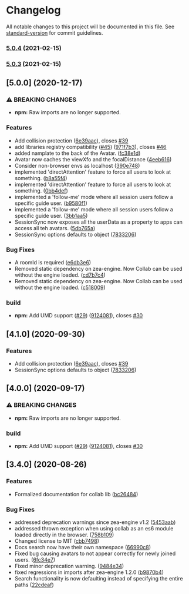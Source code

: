 # Changelog

All notable changes to this project will be documented in this file. See [standard-version](https://github.com/conventional-changelog/standard-version) for commit guidelines.

### [5.0.4](https://github.com/ZeaInc/zea-collab/compare/v5.0.3-xr.1...v5.0.4) (2021-02-15)

### [5.0.3](https://github.com/ZeaInc/zea-collab/compare/v5.0.3-xr.1...v5.0.3) (2021-02-15)

## [5.0.0] (2020-12-17)


### ⚠ BREAKING CHANGES

* **npm:** Raw imports are no longer supported.

### Features

* Add collision protection ([6e39aac](https://github.com/ZeaInc/zea-collab/commit/6e39aacd8a7e8cdb81b138f0d8588a76193640c3)), closes [#39](https://github.com/ZeaInc/zea-collab/issues/39)
* add libraries registry compatibility ([#45](https://github.com/ZeaInc/zea-collab/issues/45)) ([971f7b3](https://github.com/ZeaInc/zea-collab/commit/971f7b3d4a3b6992d5fd7b93cfe40cee39f593f1)), closes [#46](https://github.com/ZeaInc/zea-collab/issues/46)
* added namplate to the back of the Avatar. ([fc38e1d](https://github.com/ZeaInc/zea-collab/commit/fc38e1d27be29ed4f0ee7bac50fed04a2234770b))
* Avatar now caches the viewXfo and the focalDistance ([4eeb616](https://github.com/ZeaInc/zea-collab/commit/4eeb6168fe4beeb372b6aacf5ca1f123428dccdf))
* Consider non-browser envs as localhost ([390e748](https://github.com/ZeaInc/zea-collab/commit/390e748b1c43c72a5b0d3080972e206784a300c7))
* implemented 'directAttention' feature to force all users to look at something. ([b8a55f4](https://github.com/ZeaInc/zea-collab/commit/b8a55f44f0731f42a96c4e80e6e8ee0cfcfc0b6a))
* implemented 'directAttention' feature to force all users to look at something. ([0bb4def](https://github.com/ZeaInc/zea-collab/commit/0bb4def12c2b30981c2dcc48274053fc0d6a4b76))
* implemented a 'follow-me' mode where all session users follow a specific guide user. ([b9580f1](https://github.com/ZeaInc/zea-collab/commit/b9580f16ebc815a0d7c495d320c14a92a741a6fb))
* implemented a 'follow-me' mode where all session users follow a specific guide user. ([3bb1aa5](https://github.com/ZeaInc/zea-collab/commit/3bb1aa5a45182b72634b04bd658fc20ed1ab58a8))
* SessionSync now exposes all the userData as a property to apps can access all teh avatars. ([5db765a](https://github.com/ZeaInc/zea-collab/commit/5db765a6285b9d71f54717dd729490d148957a1f))
* SessionSync options defaults to object ([7833206](https://github.com/ZeaInc/zea-collab/commit/78332064a148459d20f516d4805f9c19ff116535))


### Bug Fixes

* A roomId is required ([e6db3e6](https://github.com/ZeaInc/zea-collab/commit/e6db3e6a2d2d965febc8eaa2bc805f208f5e327d))
* Removed static dependency on zea-engine. Now Collab can be used without the engine loaded. ([cd7b7c4](https://github.com/ZeaInc/zea-collab/commit/cd7b7c4a688b75dfff67c6f5438e0734c3e5aa01))
* Removed static dependency on zea-engine. Now Collab can be used without the engine loaded. ([c518009](https://github.com/ZeaInc/zea-collab/commit/c51800995375b8b1fe85f494977815236c553dbb))


### build

* **npm:** Add UMD support ([#29](https://github.com/ZeaInc/zea-collab/issues/29)) ([9124081](https://github.com/ZeaInc/zea-collab/commit/9124081afe6a69f80e497a1ac65047f23fa1f4b6)), closes [#30](https://github.com/ZeaInc/zea-collab/issues/30)

## [4.1.0] (2020-09-30)


### Features

* Add collision protection ([6e39aac](https://github.com/ZeaInc/zea-collab/commit/6e39aacd8a7e8cdb81b138f0d8588a76193640c3)), closes [#39](https://github.com/ZeaInc/zea-collab/issues/39)
* SessionSync options defaults to object ([7833206](https://github.com/ZeaInc/zea-collab/commit/78332064a148459d20f516d4805f9c19ff116535))

## [4.0.0] (2020-09-17)


### ⚠ BREAKING CHANGES

* **npm:** Raw imports are no longer supported.

### build

* **npm:** Add UMD support ([#29](https://github.com/ZeaInc/zea-collab/issues/29)) ([9124081](https://github.com/ZeaInc/zea-collab/commit/9124081afe6a69f80e497a1ac65047f23fa1f4b6)), closes [#30](https://github.com/ZeaInc/zea-collab/issues/30)

## [3.4.0] (2020-08-26)


### Features

* Formalized documentation for collab lib ([bc26484](https://github.com/ZeaInc/zea-collab/commit/bc264841bfc97df49943d5cfbd54e99a9ef8a4ed))


### Bug Fixes

* addressed deprecation warnings since zea-engine v1.2 ([5453aab](https://github.com/ZeaInc/zea-collab/commit/5453aab70267036765c1f2886b1d3424611f3040))
* addressed thrown exception when using collab as an es6 module loaded directly in the browser. ([758b109](https://github.com/ZeaInc/zea-collab/commit/758b109c6db2f47991d19bba5033d5083ae300fa))
* Changed license to MIT ([cbb7498](https://github.com/ZeaInc/zea-collab/commit/cbb7498ae6c3225cda9e0e106abe4186bad6e931))
* Docs search now have their own namespace ([66990c8](https://github.com/ZeaInc/zea-collab/commit/66990c8f4f32f75cf6421b201c12a218570ee73a))
* Fixed bug causing avatars to not appear correctly for newly joined users. ([6fc34e7](https://github.com/ZeaInc/zea-collab/commit/6fc34e76317b23fc2901e5a79a1c439e9807f327))
* Fixed minor deprecation warning. ([9484e34](https://github.com/ZeaInc/zea-collab/commit/9484e34ddfd677d1519559e9bb351a05fe04abf0))
* fixed regressions in imports after zea-engine 1.2.0 ([b9870b4](https://github.com/ZeaInc/zea-collab/commit/b9870b4fd8e79aaf43c791719f0e197118c056a5))
* Search functionality is now defaulting instead of specifying the entire paths ([22cdeaf](https://github.com/ZeaInc/zea-collab/commit/22cdeaf3373295c5534edfc3709ebe2eebf14a08))
